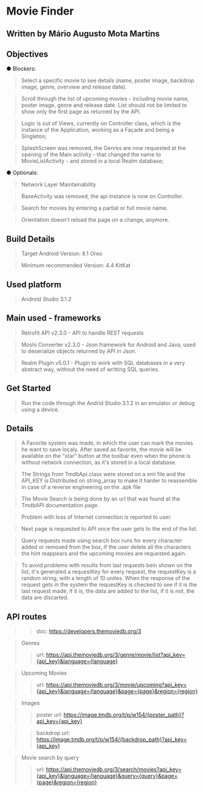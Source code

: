 # Movie Finder

## Written by Mário Augusto Mota Martins 

## Objectives

● Blockers:
> Select a specific movie to see details (name, poster image, backdrop image, genre, overview and release date). 

> Scroll through the list of upcoming movies - including movie name, poster image, genre and release date. List should not be limited to show only the first page as returned by the API. 

> Logic is out of Views, currently on Controller class, which is the instance of the Application, working as a Façade and being a Singleton;

> SplashScreen was removed, the Genres are now requested at the opening of the Main activity - that changed the name to MovieListActivity - and stored in a local Realm database;

● Optionals:
> Network Layer Maintainability

> BaseActivity was removed, the api instance is now on Controller.

> Search for movies by entering a partial or full movie name. 

> Orientation doesn't reload the page on a change, anymore.

## Build Details

> Target Android Version: 8.1 Oreo

> Minimum recommended Version: 4.4 KitKat

## Used platform

> Android Studio 3.1.2

## Main used - frameworks

> Retrofit API v2.3.0 - API to handle REST requests

> Moshi Converter v2.3.0 - Json framework for Android and Java, used to deserialize objects returned by API in Json.

> Realm Plugin v5.0.1 - Plugin to work with SQL databases in a very abstract way, without the need of writting SQL queries.

## Get Started
> Run the code through the Andrid Studio 3.1.2 in an emulator or debug using a device.

## Details

> A Favorite system was made, in which the user can mark the movies he want to save localy. After saved as favorite, the movie will be available on the "star" button at the toolbar even when the phone is without network connection, as it's stored in a local database.

> The Strings from TmdbApi.class were stored on a xml file and the API_KEY is Distributed on string_array to make it harder to reassemble in case of a reverse engineering on the .apk file

> The Movie Search is being done by an url that was found at the TmdbAPI documentation page.

> Problem with loss of Internet connection is reported to user.

> Next page is requested to API once the user gets to the end of the list.

> Query requests made using search box runs for every character added or removed from the box, if the user delete all the characters the hint reappears and the upcoming movies are requested again.

> To avoid problems with results from last requests bein shown on the list, it's generated a requestKey for every request, the requestKey is a random string, with a length of 10 unites. When the response of the request gets in the system the requestKey is checked to see if it is the last request made, if it is, the data are added to the list, if it is not, the data are discarted.

## API routes
>> doc: 
>> https://developers.themoviedb.org/3

> Genres
>> url:
>> https://api.themoviedb.org/3/genre/movie/list?api_key={api_key}&language={language}

> Upcoming Movies
>> url:
>> https://api.themoviedb.org/3/movie/upcoming?api_key={api_key}&language={language}&page={page}&region={region}

> Images
>> poster url:
>> https://image.tmdb.org/t/p/w154/{poster_path}?api_key={api_key}

>> backdrop url:
>> https://image.tmdb.org/t/p/w154/{backdrop_path}?api_key={api_key}

> Movie search by query
>> url:
>> https://api.themoviedb.org/3/search/movies?api_key={api_key}&language={language}&query={query}&page={page}&region={region}
